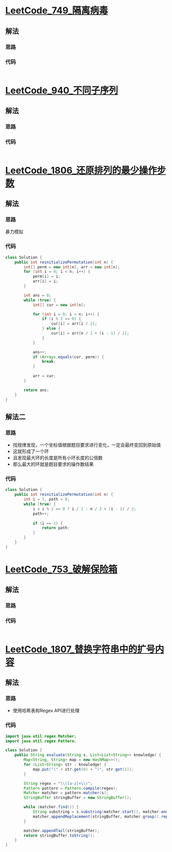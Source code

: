 # [LeetCode_749_隔离病毒](https://leetcode.cn/problems/contain-virus/)
## 解法
### 思路

### 代码
```java

```
# [LeetCode_940_不同子序列](https://leetcode.cn/problems/distinct-subsequences-ii/)
## 解法
### 思路

### 代码
```java

```
# [LeetCode_1806_还原排列的最少操作步数](https://leetcode.cn/problems/minimum-number-of-operations-to-reinitialize-a-permutation/)
## 解法
### 思路
暴力模拟
### 代码
```java
class Solution {
    public int reinitializePermutation(int n) {
        int[] perm = new int[n], arr = new int[n];
        for (int i = 0; i < n; i++) {
            perm[i] = i;
            arr[i] = i;
        }

        int ans = 0;
        while (true) {
            int[] cur = new int[n];

            for (int i = 0; i < n; i++) {
                if (i % 2 == 0) {
                    cur[i] = arr[i / 2];
                } else {
                    cur[i] = arr[n / 2 + (i - 1) / 2];
                }
            }

            ans++;
            if (Arrays.equals(cur, perm)) {
                break;
            }
            
            arr = cur;
        }

        return ans;
    }
}
```
## 解法二
### 思路
- 找规律发现，一个坐标值根据题目要求进行变化，一定会最终变回到原始值
- 这就形成了一个环
- 且发现最大环的长度是所有小环长度的公倍数
- 那么最大的环就是题目要求的操作数结果
### 代码
```java
class Solution {
    public int reinitializePermutation(int n) {
        int i = 1, path = 0;
        while (true) {
            i = i % 2 == 0 ? i / 2 : n / 2 + (i - 1) / 2;
            path++;
            
            if (i == 1) {
                return path;
            }
        }
    }
}
```
# [LeetCode_753_破解保险箱](https://leetcode.cn/problems/cracking-the-safe/)
## 解法
### 思路

### 代码
```java

```
# [LeetCode_1807_替换字符串中的扩号内容](https://leetcode.cn/problems/evaluate-the-bracket-pairs-of-a-string/)
## 解法
### 思路
- 使用哈希表和Regex API进行处理
### 代码
```java
import java.util.regex.Matcher;
import java.util.regex.Pattern;

class Solution {
    public String evaluate(String s, List<List<String>> knowledge) {
        Map<String, String> map = new HashMap<>();
        for (List<String> str : knowledge) {
            map.put("(" + str.get(0) + ")", str.get(1));
        }

        String regex = "\\([a-z]+\\)";
        Pattern pattern = Pattern.compile(regex);
        Matcher matcher = pattern.matcher(s);
        StringBuffer stringBuffer = new StringBuffer();

        while (matcher.find()) {
            String substring = s.substring(matcher.start(), matcher.end());
            matcher.appendReplacement(stringBuffer, matcher.group().replace(substring, map.getOrDefault(substring, "?")));
        }

        matcher.appendTail(stringBuffer);
        return stringBuffer.toString();
    }
}
```